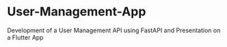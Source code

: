 # User-Management-App
Development of a User Management API using FastAPI and Presentation on a Flutter App

